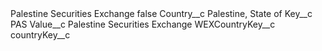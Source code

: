 <?xml version="1.0" encoding="UTF-8"?>
<CustomMetadata xmlns="http://soap.sforce.com/2006/04/metadata" xmlns:xsi="http://www.w3.org/2001/XMLSchema-instance" xmlns:xsd="http://www.w3.org/2001/XMLSchema">
    <label>Palestine Securities Exchange</label>
    <protected>false</protected>
    <values>
        <field>Country__c</field>
        <value xsi:type="xsd:string">Palestine, State of</value>
    </values>
    <values>
        <field>Key__c</field>
        <value xsi:type="xsd:string">PAS</value>
    </values>
    <values>
        <field>Value__c</field>
        <value xsi:type="xsd:string">Palestine Securities Exchange</value>
    </values>
    <values>
        <field>WEXCountryKey__c</field>
        <value xsi:nil="true"/>
    </values>
    <values>
        <field>countryKey__c</field>
        <value xsi:nil="true"/>
    </values>
</CustomMetadata>
